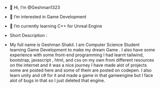 - 👋 Hi, I’m @Geshman1323
- 👀 I’m interested in Game Development
- 🌱 I’m currently learning C++ for Unreal Engine

- Short Description :
- My full name is Geshman Shakil. I am Computer Science Student learning Game Development to make my dream Game . I also have some experience with some front-end programming I had learnt tailwind, bootstrap, javascript , html, and css on my own from different resources on the internet and it was a nice journey I have made alot of projects some are posted here and some of them are posted on codepen. I also learn unity and c# for it and made a game in that gameengine but I face alot of bugs in that so I just deleted that engine.

<!---
Geshman1323/Geshman1323 is a ✨ special ✨ repository because its `README.md` (this file) appears on your GitHub profile.
You can click the Preview link to take a look at your changes.
--->

